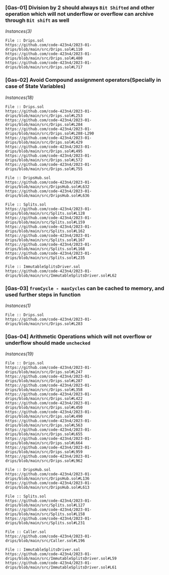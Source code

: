 ### [Gas-01] Division by 2 should always ```Bit Shifted``` and other operation which will not underflow or overflow can archive through ```Bit shift``` as well
*Instances(3)*
```solidity
File :: Drips.sol
https://github.com/code-423n4/2023-01-drips/blob/main/src/Drips.sol#L110
https://github.com/code-423n4/2023-01-drips/blob/main/src/Drips.sol#L480
https://github.com/code-423n4/2023-01-drips/blob/main/src/Drips.sol#L717
```

### [Gas-02] Avoid Compound assignment operators(Specially in case of State Variables)
*Instances(18)*
```solidity
File :: Drips.sol
https://github.com/code-423n4/2023-01-drips/blob/main/src/Drips.sol#L253
https://github.com/code-423n4/2023-01-drips/blob/main/src/Drips.sol#L284
https://github.com/code-423n4/2023-01-drips/blob/main/src/Drips.sol#L288-L290
https://github.com/code-423n4/2023-01-drips/blob/main/src/Drips.sol#L429
https://github.com/code-423n4/2023-01-drips/blob/main/src/Drips.sol#L495
https://github.com/code-423n4/2023-01-drips/blob/main/src/Drips.sol#L572
https://github.com/code-423n4/2023-01-drips/blob/main/src/Drips.sol#L755
```
```solidity
File :: DripsHub.sol
https://github.com/code-423n4/2023-01-drips/blob/main/src/DripsHub.sol#L632
https://github.com/code-423n4/2023-01-drips/blob/main/src/DripsHub.sol#L636
```
```solidity
File :: Splits.sol
https://github.com/code-423n4/2023-01-drips/blob/main/src/Splits.sol#L128
https://github.com/code-423n4/2023-01-drips/blob/main/src/Splits.sol#L159
https://github.com/code-423n4/2023-01-drips/blob/main/src/Splits.sol#L162
https://github.com/code-423n4/2023-01-drips/blob/main/src/Splits.sol#L167
https://github.com/code-423n4/2023-01-drips/blob/main/src/Splits.sol#L168
https://github.com/code-423n4/2023-01-drips/blob/main/src/Splits.sol#L235
```
```solidity
File :: ImmutableSplitsDriver.sol
https://github.com/code-423n4/2023-01-drips/blob/main/src/ImmutableSplitsDriver.sol#L62
```



### [Gas-03] ```fromCycle - maxCycles``` can be cached to memory, and used further steps in function
*Instances(1)*
```solidity
File :: Drips.sol
https://github.com/code-423n4/2023-01-drips/blob/main/src/Drips.sol#L283
```


### [Gas-04] Arithmetic Operations which will not overflow or underflow should made ```unchecked```
*Instances(19)*
```solidity
File :: Drips.sol
https://github.com/code-423n4/2023-01-drips/blob/main/src/Drips.sol#L247
https://github.com/code-423n4/2023-01-drips/blob/main/src/Drips.sol#L287
https://github.com/code-423n4/2023-01-drips/blob/main/src/Drips.sol#L358
https://github.com/code-423n4/2023-01-drips/blob/main/src/Drips.sol#L422
https://github.com/code-423n4/2023-01-drips/blob/main/src/Drips.sol#L450
https://github.com/code-423n4/2023-01-drips/blob/main/src/Drips.sol#L490
https://github.com/code-423n4/2023-01-drips/blob/main/src/Drips.sol#L563
https://github.com/code-423n4/2023-01-drips/blob/main/src/Drips.sol#L655
https://github.com/code-423n4/2023-01-drips/blob/main/src/Drips.sol#L664
https://github.com/code-423n4/2023-01-drips/blob/main/src/Drips.sol#L959
https://github.com/code-423n4/2023-01-drips/blob/main/src/Drips.sol#L962
```
```solidity
File :: DripsHub.sol
https://github.com/code-423n4/2023-01-drips/blob/main/src/DripsHub.sol#L136
https://github.com/code-423n4/2023-01-drips/blob/main/src/DripsHub.sol#L613
```
```solidity
File :: Splits.sol
https://github.com/code-423n4/2023-01-drips/blob/main/src/Splits.sol#L127
https://github.com/code-423n4/2023-01-drips/blob/main/src/Splits.sol#L158
https://github.com/code-423n4/2023-01-drips/blob/main/src/Splits.sol#L231
```
```solidity
File :: Caller.sol
https://github.com/code-423n4/2023-01-drips/blob/main/src/Caller.sol#L196
```
```solidity
File :: ImmutableSplitsDriver.sol
https://github.com/code-423n4/2023-01-drips/blob/main/src/ImmutableSplitsDriver.sol#L59
https://github.com/code-423n4/2023-01-drips/blob/main/src/ImmutableSplitsDriver.sol#L61
```
